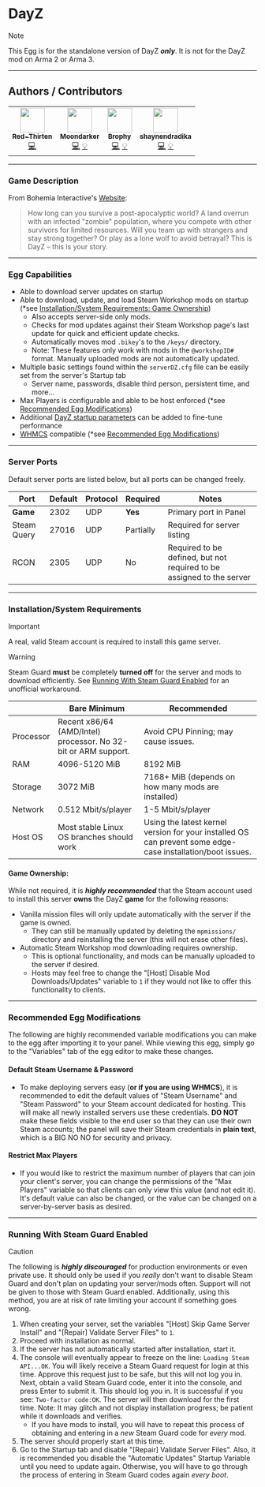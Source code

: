 # DayZ

> [!NOTE]
> This Egg is for the standalone version of DayZ ***only***. It is not for the DayZ mod on Arma 2 or Arma 3.

___

## Authors / Contributors

<!-- prettier-ignore-start -->
<!-- markdownlint-disable -->
<table>
    <tr>
        <td align="center">
            <a href="https://github.com/lilkingjr1">
                <img src="https://avatars.githubusercontent.com/u/4533989" width="50px;" alt=""/><br /><sub><b>Red-Thirten</b></sub>
            </a>
            <br />
            <a href="https://github.com/parkervcp/eggs/commits?author=lilkingjr1" title="Codes">💻</a>
        </td>
        <td align="center">
            <a href="https://github.com/Moondarker">
                <img src="https://avatars.githubusercontent.com/u/4098364" width="50px;" alt=""/><br /><sub><b>Moondarker</b></sub>
            </a>
            <br />
            <a href="https://github.com/parkervcp/eggs/commits?author=Moondarker" title="Codes">💻</a>
            <a href="https://github.com/parkervcp/eggs/commits?author=Moondarker" title="Contributor">💡</a>
        </td>
        <td align="center">
            <a href="https://github.com/Brophy">
                <img src="https://avatars.githubusercontent.com/u/123881" width="50px;" alt=""/><br /><sub><b>Brophy</b></sub>
            </a>
            <br />
            <a href="https://github.com/parkervcp/eggs/commits?author=Brophy" title="Codes">💻</a>
            <a href="https://github.com/parkervcp/eggs/commits?author=Brophy" title="Contributor">💡</a>
        </td>
        <td align="center">
            <a href="https://github.com/shaynendradika">
                <img src="https://avatars.githubusercontent.com/u/19285167" width="50px;" alt=""/><br /><sub><b>shaynendradika</b></sub>
            </a>
            <br />
            <a href="https://github.com/parkervcp/eggs/commits?author=shaynendradika" title="Codes">💻</a>
            <a href="https://github.com/parkervcp/eggs/commits?author=shaynendradika" title="Contributor">💡</a>
        </td>
    </tr>
</table>
<!-- markdownlint-enable -->
<!-- prettier-ignore-end -->

___

### Game Description

From Bohemia Interactive's [Website](https://dayz.com/):
> How long can you survive a post-apocalyptic world? A land overrun with an infected "zombie" population, where you compete with other survivors for limited resources. Will you team up with strangers and stay strong together? Or play as a lone wolf to avoid betrayal? This is DayZ – this is your story.
___

### Egg Capabilities

- Able to download server updates on startup
- Able to download, update, and load Steam Workshop mods on startup (\*see [Installation/System Requirements: Game Ownership](#game-ownership))
  - Also accepts server-side only mods.
  - Checks for mod updates against their Steam Workshop page's last update for quick and efficient update checks.
  - Automatically moves mod `.bikey`'s to the `/keys/` directory.
  - Note: These features only work with mods in the `@workshopID#` format. Manually uploaded mods are not automatically updated.
- Multiple basic settings found within the `serverDZ.cfg` file can be easily set from the server's Startup tab
  - Server name, passwords, disable third person, persistent time, and more...
- Max Players is configurable and able to be host enforced (\*see [Recommended Egg Modifications](#recommended-egg-modifications))
- Additional [DayZ startup parameters](https://community.bistudio.com/wiki/DayZ:Server_Configuration#Launch_Parameters) can be added to fine-tune performance
- [WHMCS](https://www.whmcs.com/) compatible (\*see [Recommended Egg Modifications](#recommended-egg-modifications))

___

### Server Ports

Default server ports are listed below, but all ports can be changed freely.

| Port | Default | Protocol | Required | Notes |
|---------|---------|---------|---------|---------|
| **Game** | 2302 | UDP | **Yes** | Primary port in Panel |
| Steam Query | 27016 | UDP | Partially | Required for server listing |
| RCON | 2305 | UDP | No | Required to be defined, but not required to be assigned to the server |

___

### Installation/System Requirements

> [!IMPORTANT]
> A real, valid Steam account is required to install this game server.

> [!WARNING]
> Steam Guard **must** be completely **turned off** for the server and mods to download efficiently. See [Running With Steam Guard Enabled](#running-with-steam-guard-enabled) for an unofficial workaround.

|  | Bare Minimum | Recommended |
|---------|---------|---------|
| Processor | Recent x86/64 (AMD/Intel) processor. No 32-bit or ARM support. | Avoid CPU Pinning; may cause issues. |
| RAM | 4096-5120 MiB | 8192 MiB |
| Storage | 3072 MiB | 7168+ MiB (depends on how many mods are installed) |
| Network | 0.512 Mbit/s/player | 1-5 Mbit/s/player |
| Host OS | Most stable Linux OS branches should work | Using the latest kernel version for your installed OS can prevent some edge-case installation/boot issues. |

#### Game Ownership:

While not required, it is ***highly recommended*** that the Steam account used to install this server **owns** the DayZ **game** for the following reasons:
- Vanilla mission files will only update automatically with the server if the game is owned.
  - They can still be manually updated by deleting the `mpmissions/` directory and reinstalling the server (this will not erase other files).
- Automatic Steam Workshop mod downloading requires ownership.
  - This is optional functionality, and mods can be manually uploaded to the server if desired.
  - Hosts may feel free to change the "[Host] Disable Mod Downloads/Updates" variable to `1` if they would not like to offer this functionality to clients.

___

### Recommended Egg Modifications

The following are highly recommended variable modifications you can make to the egg after importing it to your panel. While viewing this egg, simply go to the "Variables" tab of the egg editor to make these changes.

#### Default Steam Username & Password

- To make deploying servers easy (**or if you are using WHMCS**), it is recommended to edit the default values of "Steam Username" and "Steam Password" to your Steam account dedicated for hosting. This will make all newly installed servers use these credentials. **DO NOT** make these fields visible to the end user so that they can use their own Steam accounts; the panel will save their Steam credentials in **plain text**, which is a BIG NO NO for security and privacy.

#### Restrict Max Players

- If you would like to restrict the maximum number of players that can join your client's server, you can change the permissions of the "Max Players" variable so that clients can only view this value (and not edit it). It's default value can also be changed, or the value can be changed on a server-by-server basis as desired.

___

### Running With Steam Guard Enabled

> [!CAUTION]
> The following is ***highly discouraged*** for production environments or even private use. It should only be used if you *really* don't want to disable Steam Guard and don't plan on updating your server/mods often. Support will not be given to those with Steam Guard enabled. Additionally, using this method, you are at risk of rate limiting your account if something goes wrong.

1. When creating your server, set the variables "[Host] Skip Game Server Install" and "[Repair] Validate Server Files" to `1`.
2. Proceed with installation as normal.
3. If the server has not automatically started after installation, start it.
4. The console will eventually appear to freeze on the line: `Loading Steam API...OK`. You will likely receive a Steam Guard request for login at this time. Approve this request just to be safe, but this will not log you in. Next, obtain a valid Steam Guard code, enter it into the console, and press Enter to submit it. This should log you in. It is successful if you see: `Two-factor code:OK`. The server will then download for the first time. Note: It may glitch and not display installation progress; be patient while it downloads and verifies.
    - If you have mods to install, you will have to repeat this process of obtaining and entering in a *new* Steam Guard code for *every* mod.
5. The server should properly start at this time.
6. Go to the Startup tab and disable "[Repair] Validate Server Files". Also, it is recommended you disable the "Automatic Updates" Startup Variable until you need to update again. Otherwise, you will have to go through the process of entering in Steam Guard codes again *every boot*.
